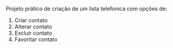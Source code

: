Projeto prático de criação de um lista telefonica com opções de: 
1. Criar contato
2. Alterar contato
3. Excluir contato
4. Favoritar contato
